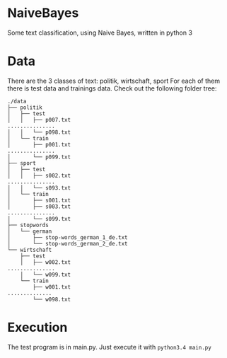 # NaiveBayes
Some text classification, using Naive Bayes, written in python 3 

# Data

There are the 3 classes of text:
politik, wirtschaft, sport
For each of them there is test data and trainings data. Check out the following folder tree: 
```
./data
├── politik
│   ├── test
│   │   ├── p007.txt
...............
│   │   └── p098.txt
│   └── train
│       ├── p001.txt
...............
│       └── p099.txt
├── sport
│   ├── test
│   │   ├── s002.txt
...............
│   │   └── s093.txt
│   └── train
│       ├── s001.txt
│       ├── s003.txt
...............
│       └── s099.txt
├── stopwords
│   └── german
│       ├── stop-words_german_1_de.txt
│       └── stop-words_german_2_de.txt
└── wirtschaft
    ├── test
    │   ├── w002.txt
...............
    │   └── w099.txt
    └── train
        ├── w001.txt
..............
        └── w098.txt
```

# Execution
The test program is in main.py. 
Just execute it with
`python3.4 main.py`
